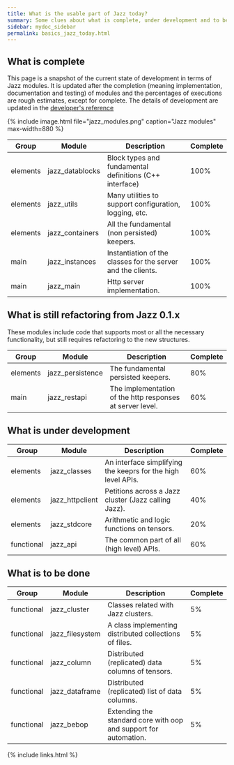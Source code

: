 ```yaml
---
title: What is the usable part of Jazz today?
summary: Some clues about what is complete, under development and to be done.
sidebar: mydoc_sidebar
permalink: basics_jazz_today.html
---
```


## What is complete

This page is a snapshot of the current state of development in terms of Jazz modules. It is updated after the completion (meaning
implementation, documentation and testing) of modules and the percentages of executions are rough estimates, except for complete. The
details of development are updated in the [developer's reference](https://kaalam.github.io/develop/)

{% include image.html file="jazz_modules.png" caption="Jazz modules" max-width=880 %}

| Group | Module | Description | Complete |
|-------|--------|-------------|----------|
| elements | jazz_datablocks | Block types and fundamental definitions (C++ interface) | <span class="label label-success">100%</span> |
| elements | jazz_utils | Many utilities to support configuration, logging, etc. | <span class="label label-success">100%</span> |
| elements | jazz_containers | All the fundamental (non persisted) keepers. | <span class="label label-success">100%</span> |
| main | jazz_instances | Instantiation of the classes for the server and the clients. | <span class="label label-success">100%</span> |
| main | jazz_main | Http server implementation. | <span class="label label-success">100%</span> |

## What is still refactoring from Jazz 0.1.x

These modules include code that supports most or all the necessary functionality, but still requires refactoring to the new structures.

| Group | Module | Description | Complete |
|-------|--------|-------------|----------|
| elements | jazz_persistence | The fundamental persisted keepers. | <span class="label label-info">80%</span> |
| main | jazz_restapi | The implementation of the http responses at server level. | <span class="label label-info">60%</span> |

## What is under development

| Group | Module | Description | Complete |
|-------|--------|-------------|----------|
| elements | jazz_classes | An interface simplifying the keeprs for the high level APIs. | <span class="label label-warning">60%</span> |
| elements | jazz_httpclient | Petitions across a Jazz cluster (Jazz calling Jazz). | <span class="label label-warning">40%</span> |
| elements | jazz_stdcore | Arithmetic and logic functions on tensors. | <span class="label label-warning">20%</span> |
| functional | jazz_api | The common part of all (high level) APIs. | <span class="label label-warning">60%</span> |

## What is to be done

| Group | Module | Description | Complete |
|-------|--------|-------------|----------|
| functional | jazz_cluster | Classes related with Jazz clusters. | <span class="label label-danger">5%</span> |
| functional | jazz_filesystem | A class implementing distributed collections of files. | <span class="label label-danger">5%</span> |
| functional | jazz_column | Distributed (replicated) data columns of tensors. | <span class="label label-danger">5%</span> |
| functional | jazz_dataframe | Distributed (replicated) list of data columns. | <span class="label label-danger">5%</span> |
| functional | jazz_bebop | Extending the standard core with oop and support for automation. | <span class="label label-danger">5%</span> |

{% include links.html %}
